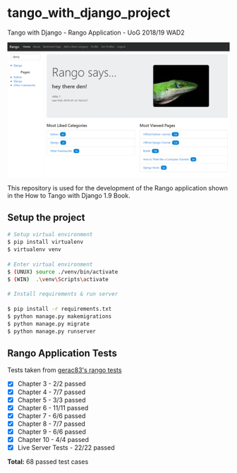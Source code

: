 # tango_with_django_project
Tango with Django - Rango Application - UoG 2018/19 WAD2

![1548179168507](media/readme_banner.png)

This repository is used for the development of the Rango application shown in the How to Tango with Django 1.9 Book.

## Setup the project

```bash
# Setup virtual environment
$ pip install virtualenv
$ virtualenv venv

# Enter virtual environment
$ (UNUX) source ./venv/bin/activate
$ (WIN)  .\venv\Scripts\activate

# Install requirements & run server

$ pip install -r requirements.txt
$ python manage.py makemigrations
$ python manage.py migrate
$ python manage.py runserver
```



## Rango Application Tests

Tests taken from [gerac83's rango tests](https://github.com/gerac83/rango_tests)

- [x] Chapter 3 - 2/2 passed
- [x] Chapter 4 - 7/7 passed
- [x] Chapter 5   - 3/3 passed
- [x] Chapter 6   - 11/11 passed
- [x] Chapter 7   - 6/6 passed
- [x] Chapter 8   - 7/7 passed
- [x] Chapter 9   - 6/6 passed
- [x] Chapter 10 - 4/4 passed
- [x] Live Server Tests - 22/22 passed

**Total:** 68 passed test cases